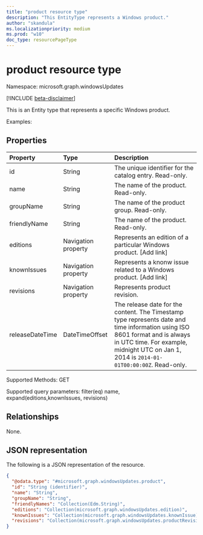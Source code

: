 ```yaml
---
title: "product resource type"
description: "This EntityType represents a Windows product."
author: "skandula"
ms.localizationpriority: medium
ms.prod: "w10"
doc_type: resourcePageType
---
```


# product resource type

Namespace: microsoft.graph.windowsUpdates

[!INCLUDE [beta-disclaimer](../../includes/beta-disclaimer.md)]

This is an Entity type that represents a specific Windows product. 

Examples: 

## Properties
|Property|Type|Description|
|:---|:---|:---|
|id|String|The unique identifier for the catalog entry. Read-only.|
|name|String|The name of the product. Read-only.|
|groupName|String|The name of the product group. Read-only.|
|friendlyName|String|The name of the product. Read-only.|
|editions|Navigation property| Represents an edition of a particular Windows product. [Add link] |
|knownIssues|Navigation property| Represents a knonw issue related to a Windows product. [Add link] |
|revisions|Navigation property|Represents product revision.|
|releaseDateTime|DateTimeOffset|The release date for the content. The Timestamp type represents date and time information using ISO 8601 format and is always in UTC time. For example, midnight UTC on Jan 1, 2014 is `2014-01-01T00:00:00Z`. Read-only.|

Supported Methods: GET

Supported query parameters: filter(eq) name, expand(editions,knownIssues, revisions)

## Relationships
None.

## JSON representation
The following is a JSON representation of the resource.
<!-- {
  "blockType": "resource",
  "keyProperty": "id",
  "@odata.type": "microsoft.graph.windowsUpdates.product",
  "openType": false
}
-->
``` json
{
  "@odata.type": "#microsoft.graph.windowsUpdates.product",
  "id": "String (identifier)",
  "name": "String",
  "groupName": "String",
  "friendlyNames": "Collection(Edm.String)",
  "editions": "Collection(microsoft.graph.windowsUpdates.edition)",
  "knownIssues": "Collection(microsoft.graph.windowsUpdates.knownIssue)", 
  "revisions": "Collection(microsoft.graph.windowsUpdates.productRevision)"
}
```
